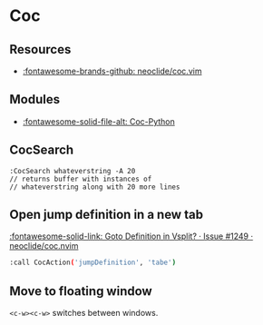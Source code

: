 Coc
===

Resources
---
- [:fontawesome-brands-github:
    neoclide/coc.vim](https://github.com/neoclide/coc.nvim)

Modules
---
- [:fontawesome-solid-file-alt: Coc-Python](coc-python.md)

CocSearch
---

```
:CocSearch whateverstring -A 20
// returns buffer with instances of
// whateverstring along with 20 more lines
```

Open jump definition in a new tab
---

[:fontawesome-solid-link: Goto Definition in Vsplit? · Issue #1249 ·
neoclide/coc.nvim](https://github.com/neoclide/coc.nvim/issues/1249)

```bash
:call CocAction('jumpDefinition', 'tabe')
```

Move to floating window
---

`<c-w><c-w>` switches between windows.
